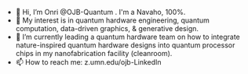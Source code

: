 - 👋 Hi, I’m Onri @OJB-Quantum . I'm a Navaho, 100%. 
- 👀 My interest is in quantum hardware engineering, quantum computation, data-driven graphics, & generative design.
- 🌱 I’m currently leading a quantum hardware team on how to integrate nature-inspired quantum hardware designs into quantum processor chips in my nanofabrication facility (cleanroom).
- 📫 How to reach me: z.umn.edu/ojb-LinkedIn 

<!---
OJB-Quantum/OJB-Quantum is a ✨ special ✨ repository because its `README.md` (this file) appears on your GitHub profile.
You can click the Preview link to take a look at your changes.
--->
